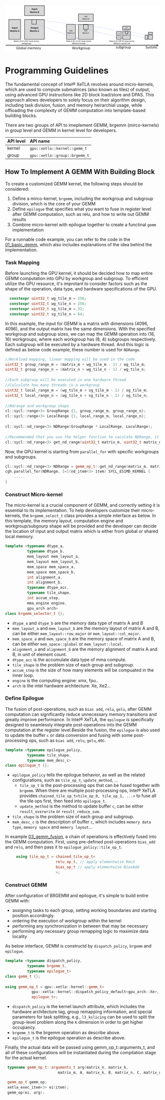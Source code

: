 ![ALT](/media/docs/xetla_workflow.png "Step by step GEMM decomposition")

# Programming Guidelines

The fundamental concept of Intel® XeTLA revolves around micro-kernels, which are used to compute submatrices (also known as tiles) of output, using advanced GPU instructions like 2D block load/store and DPAS. This approach allows developers to solely focus on their algorithm design, including task division, fusion, and memory heirarchial usage, while offloading the complexity of GEMM computation into template-based building blocks.

There are two groups of API to imeplement GEMM, brgemm (mirco-kernels) in group level and GEMM in kernel level for developers. 

| API level | API name                       |
| :-------- | :----------------------------- |
| kernel    | `gpu::xetla::kernel::gemm_t`   |
| group     | `gpu::xetla::group::brgemm_t`  |


## How To Implement A GEMM With Building Block 

To create a customized GEMM kernel, the following steps should be considered:

1. Define a mirco-kernel, `brgemm`, including the workgroup and subgroup division, which is the core of your GEMM
2. Define `epilogue` that specifies what you want to fuse in register level after GEMM computation, such as relu,  and how to write out GEMM results
2. Combine micro-kernel with epilogue together to create a functinal `gemm` implementation

For a runnable code example, you can refer to the code in the [01_basic_gemm](../../examples/01_basic_gemm), which also includes explanations of the idea behind the implementation.

### Task Mapping 
Before launching the GPU kernel, it should be decided how to map entire GEMM computation into GPU by workgroup and subgroup. To efficient utilize the GPU resource, it's improtant to consider factors such as the shape of the operation, data type, and hardware specifications of the GPU. 
```c++
  constexpr uint32_t wg_tile_m = 256;
  constexpr uint32_t wg_tile_n = 256;
  constexpr uint32_t sg_tile_m = 32;
  constexpr uint32_t sg_tile_n = 64;
```
In this example, the input for GEMM is a matrix with dimensions (4096, 4096), and the output matrix has the same dimensions. With the specified workgroup and subgroup sizes, we can map the GEMM operation into (16, 16) workgroups, where each workgroup has (8, 4) subgroups respectively. Each subgroup will be executed by a hardware thread. And this logic is defined as below code example, these number is used for `NDRange`.

```c++
//Workload mapping, linear mapping will be used in the code
uint32_t group_range_m = (matrix_m + wg_tile_m - 1) / wg_tile_m;
uint32_t group_range_n = (matrix_n + wg_tile_n - 1) / wg_tile_n;

//Each subgroup will be executed in one hardware thread
//Calculate how many threads in a workgroup
uint32_t local_range_m = (wg_tile_m + sg_tile_m - 1) / sg_tile_m;
uint32_t local_range_n = (wg_tile_n + sg_tile_n - 1) / sg_tile_n;

//Ndrange and workgroup shape
cl::sycl::range<3> GroupRange {1, group_range_m, group_range_n};
cl::sycl::range<3> LocalRange {1, local_range_m, local_range_n};

cl::sycl::nd_range<3> NDRange(GroupRange * LocalRange, LocalRange);

//Recommended that you use the helper function to caculate NDRange, it is convenient.
cl::sycl::nd_range<3> get_nd_range(uint32_t matrix_m, uint32_t matrix_n);
```
Now, the GPU kernel is starting from `parallel_for` with specific workgroups and subgroups.

```c++
cl::sycl::nd_range<3> NDRange = gemm_op_t::get_nd_range(matrix_m, matrix_n);
cgh.parallel_for(NDRange, [=](nd_item<3> item) SYCL_ESIMD_KERNEL {
    .....
}
```

### Construct Micro-kernel
The micro-kernel is a crucial component of GEMM, and correctly setting it is essential to its implementation. 
To help developers customize their micro-kernels, the `brgemm_select_t` class provides a simple interface as below.
In this template, the memory layout, computation engine and workgroup/subgourp shape will be provided and the developer can 
decide the location of input and output matrix which is either from global or shared local memory.

```c++
template <typename dtype_a,
          typename dtype_b,
          mem_layout mem_layout_a,
          mem_layout mem_layout_b,
          mem_space mem_space_a,
          mem_space mem_space_b,
          int alignment_a,
          int alignment_b,
          typename dtype_acc,
          typename tile_shape,
          int accum_step,
          mma_engine engine,
          gpu_arch arch>
class brgemm_selector_t {};
```

- `dtype_a` and `dtype_b` are the memory data type of matrix A and B
- `mem_layout_a` and `mem_layout_b` are the memory layout of matrix A and B, can be either `mem_layout::row_major` or `mem_layout::col_major`.
- `mem_space_a` and `mem_space_b` are the memory space of matrix A and B, can be either `mem_space::global` or `mem_layout::local`.
- `alignment_a` and `alignment_b` are the memory alignment of matrix A and B, in unit of element count.
- `dtype_acc` is the accumulate data type of mma compute.
- `tile_shape` is the problem size of each group and subgroup.
- `accum_step` is the size of how many elements will be compuated in the inner loop.
- `engine` is the computing engine: xmx, fpu..
- `arch` is the intel hardware architecture: Xe, Xe2...

### Define Epilogue

The fusion of post-operations, such as `bias add`, `relu`, `gelu`,  after GEMM computation can significantly reduce unnecessary memory transitions and greatly improve performance. In Intel® XeTLA, the `epilogue` is specifically designed to seamlessly integrate post-operations into the GEMM computation at the register level.Beside the fusion, the `epilogue` is also used to update the buffer `c` or data conversion and fusing with some post-processing ops, such as `bias add`, `relu`, `gelu`,.etc.

```c++
template <typename epilogue_policy,
          typename tile_shape,
          typename mem_desc_c>
class epilogue_t {};
```

- `epilogue_policy` tells the epilogue behavior, as well as the related configurations, such as `tile_op_t`, `update_method`, ...
  - `tile_op_t` is the post-processing ops that can be fused together with `brgemm`. When there are multiple post-processing ops, Intel® XeTLA provides `chained_tile_op_t<tile_op_0, tile_op_1, ...>` to fuse all the tile ops first, then feed into `epilogue_t`.
  - `update_method` is the method to update buffer `c`, can be either `result_overwrite` or `result_reduce_sum`.
- `tile_shape` is the problem size of each group and subgroup.
- `mem_desc_c` is the description of buffer `c`, which includes `memory data type`, `memory space` and `memory layout`...


In example [03_gemm_fusion](../../examples/03_gemm_fusion), a chain of operations is effectively fused into the GEMM computation. 
First, using pre-defined post-operations `bias_add` and `relu`, and then pass it to `epilogue_policy::tile_op_t`.

```c++
     using tile_op_t = chained_tile_op_t<
                       relu_op_t, // apply elementwise ReLU
                       bias_op_t // apply elementwise BiasAdd
                       >;

```

### Construct GEMM 

After configuration of BRGEMM and epilogue, it's simple to build entire GEMM with:
- assigning tasks to each group, setting working boundaries and starting position accordingly.
- ordering the execution of workgroup within the kernel
- performing any synchronization in between that may be necessary
- performing any necessary group remapping logic to maximize data locality

As below interface, GEMM is constructd by `dispatch_policy`, `brgemm` and `epilogue`.

```c++
template <typename dispatch_policy,
          typename brgemm_t,
          typename epilogue_t>
class gemm_t {};

using gemm_op_t = gpu::xetla::kernel::gemm_t<
            gpu::xetla::kernel::dispatch_policy_default<gpu_arch::Xe>, brgemm_t,
            epilogue_t>;
```

- `dispatch_policy` is the kernel launch attribute, which includes the hardware architecture tag, group remapping information, and special parameters for task splitting, e.g., `l3_kslicing` can be used to split the group-level problem along the `K` dimension in order to get higher occupancy.
- `brgemm_t` is the brgemm operation as describe above.
- `epilogue_t` is the epilogue operation as describe above.

Finally, the actual data will be passed using gemm_op_t::arguments_t, and all of these configurations will be instantiated during the compilation stage for the actual kernel.

```c++
 typename gemm_op_t::arguments_t arg(matrix_n, matrix_k,
                        matrix_m, A, matrix_k, B, matrix_n, C, matrix_n);
```
```c++ 
 gemm_op_t gemm_op;
 xetla_exec_item<3> ei(item);
 gemm_op(ei, arg);
```
